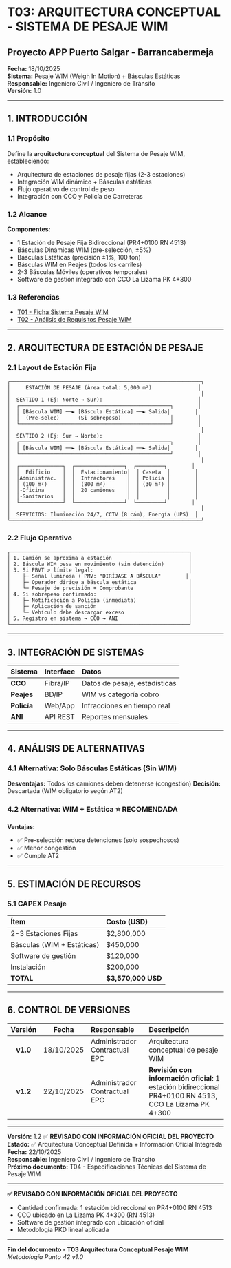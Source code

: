 # T03: ARQUITECTURA CONCEPTUAL - SISTEMA DE PESAJE WIM
## Proyecto APP Puerto Salgar - Barrancabermeja

**Fecha:** 18/10/2025  
**Sistema:** Pesaje WIM (Weigh In Motion) + Básculas Estáticas  
**Responsable:** Ingeniero Civil / Ingeniero de Tránsito  
**Versión:** 1.0  

---

## 1. INTRODUCCIÓN

### 1.1 Propósito

Define la **arquitectura conceptual** del Sistema de Pesaje WIM, estableciendo:

- Arquitectura de estaciones de pesaje fijas (2-3 estaciones)
- Integración WIM dinámico + Básculas estáticas
- Flujo operativo de control de peso
- Integración con CCO y Policía de Carreteras

### 1.2 Alcance

**Componentes:**
- 1 Estación de Pesaje Fija Bidireccional (PR4+0100 RN 4513)
- Básculas Dinámicas WIM (pre-selección, ±5%)
- Básculas Estáticas (precisión ±1%, 100 ton)
- Básculas WIM en Peajes (todos los carriles)
- 2-3 Básculas Móviles (operativos temporales)
- Software de gestión integrado con CCO La Lizama PK 4+300

### 1.3 Referencias

- [T01 - Ficha Sistema Pesaje WIM](39_T01_Ficha_Sistema_Pesaje_WIM_v1.0.md)
- [T02 - Análisis de Requisitos Pesaje WIM](47_T02_Analisis_Requisitos_Pesaje_WIM_v1.0.md)

---

## 2. ARQUITECTURA DE ESTACIÓN DE PESAJE

### 2.1 Layout de Estación Fija

```
┌──────────────────────────────────────────────────────────────┐
│     ESTACIÓN DE PESAJE (Área total: 5,000 m²)               │
│                                                              │
│  SENTIDO 1 (Ej: Norte → Sur):                               │
│  ┌─────────────────────────────────────────────────┐        │
│  │ [Báscula WIM] ──► [Báscula Estática] ──► Salida│        │
│  │  (Pre-selec)      (Si sobrepeso)                │        │
│  └─────────────────────────────────────────────────┘        │
│                                                              │
│  SENTIDO 2 (Ej: Sur → Norte):                               │
│  ┌─────────────────────────────────────────────────┐        │
│  │ [Báscula WIM] ──► [Báscula Estática] ──► Salida│        │
│  └─────────────────────────────────────────────────┘        │
│                                                              │
│  ┌──────────────┐  ┌────────────────┐  ┌─────────┐        │
│  │  Edificio    │  │  Estacionamiento│  │ Caseta  │        │
│  │Administrac.  │  │  Infractores    │  │ Policía │        │
│  │ (100 m²)     │  │  (800 m²)       │  │ (30 m²) │        │
│  │-Oficina      │  │  20 camiones    │  │         │        │
│  │-Sanitarios   │  │                 │  │         │        │
│  └──────────────┘  └────────────────┘  └─────────┘        │
│                                                              │
│  SERVICIOS: Iluminación 24/7, CCTV (8 cám), Energía (UPS)  │
└──────────────────────────────────────────────────────────────┘
```

### 2.2 Flujo Operativo

```
┌──────────────────────────────────────────────────────────┐
│ 1. Camión se aproxima a estación                         │
│ 2. Báscula WIM pesa en movimiento (sin detención)        │
│ 3. Si PBVT > límite legal:                               │
│    ├─ Señal luminosa + PMV: "DIRÍJASE A BÁSCULA"        │
│    ├─ Operador dirige a báscula estática                 │
│    └─ Pesaje de precisión + Comprobante                  │
│ 4. Si sobrepeso confirmado:                              │
│    ├─ Notificación a Policía (inmediata)                 │
│    ├─ Aplicación de sanción                              │
│    └─ Vehículo debe descargar exceso                     │
│ 5. Registro en sistema → CCO → ANI                       │
└──────────────────────────────────────────────────────────┘
```

---

## 3. INTEGRACIÓN DE SISTEMAS

| Sistema | Interface | Datos |
|:--------|:----------|:------|
| **CCO** | Fibra/IP | Datos de pesaje, estadísticas |
| **Peajes** | BD/IP | WIM vs categoría cobro |
| **Policía** | Web/App | Infracciones en tiempo real |
| **ANI** | API REST | Reportes mensuales |

---

## 4. ANÁLISIS DE ALTERNATIVAS

### 4.1 Alternativa: Solo Básculas Estáticas (Sin WIM)

**Desventajas:** Todos los camiones deben detenerse (congestión)
**Decisión:** Descartada (WIM obligatorio según AT2)

### 4.2 Alternativa: WIM + Estática ⭐ RECOMENDADA

**Ventajas:**
- ✅ Pre-selección reduce detenciones (solo sospechosos)
- ✅ Menor congestión
- ✅ Cumple AT2

---

## 5. ESTIMACIÓN DE RECURSOS

### 5.1 CAPEX Pesaje

| Ítem | Costo (USD) |
|:-----|:------------|
| 2-3 Estaciones Fijas | $2,800,000 |
| Básculas (WIM + Estáticas) | $450,000 |
| Software de gestión | $120,000 |
| Instalación | $200,000 |
| **TOTAL** | **$3,570,000 USD** |

---

## 6. CONTROL DE VERSIONES

| Versión | Fecha | Responsable | Descripción |
|:---:|:---:|:---|:---|
| **v1.0** | 18/10/2025 | Administrador Contractual EPC | Arquitectura conceptual de pesaje WIM |
| **v1.2** | 22/10/2025 | Administrador Contractual EPC | **Revisión con información oficial:** 1 estación bidireccional PR4+0100 RN 4513, CCO La Lizama PK 4+300 |

---

**Versión:** 1.2 ✅ **REVISADO CON INFORMACIÓN OFICIAL DEL PROYECTO**  
**Estado:** ✅ Arquitectura Conceptual Definida + Información Oficial Integrada  
**Fecha:** 22/10/2025  
**Responsable:** Ingeniero Civil / Ingeniero de Tránsito  
**Próximo documento:** T04 - Especificaciones Técnicas del Sistema de Pesaje WIM  

---

**✅ REVISADO CON INFORMACIÓN OFICIAL DEL PROYECTO**
- Cantidad confirmada: 1 estación bidireccional en PR4+0100 RN 4513
- CCO ubicado en La Lizama PK 4+300 (RN 4513)
- Software de gestión integrado con ubicación oficial
- Metodología PKD lineal aplicada

---

**Fin del documento - T03 Arquitectura Conceptual Pesaje WIM**  
*Metodología Punto 42 v1.0*


